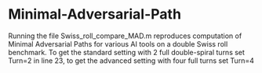 # Minimal-Adversarial-Path
Running the file 
Swiss_roll_compare_MAD.m
reproduces computation of Minimal Adversarial Paths for various AI tools on a double Swiss roll benchmark.
To get the standard setting with 2 full double-spiral turns set Turn=2 in line 23, to get the advanced setting with
four full turns set Turn=4
